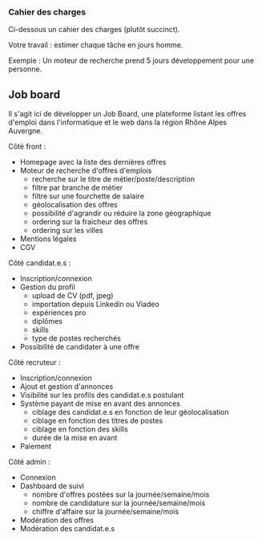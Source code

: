 ### Cahier des charges

Ci-dessous un cahier des charges (plutôt succinct).
 
Votre travail : estimer chaque tâche en jours homme.

Exemple : Un moteur de recherche prend 5 jours développement pour une personne.

## Job board

Il s'agit ici de développer un Job Board, une plateforme listant 
les offres d'emploi dans l'informatique et le web dans la région Rhône Alpes Auvergne.

Côté front :
- Homepage avec la liste des dernières offres
- Moteur de recherche d'offres d'emplois
    - recherche sur le titre de métier/poste/description
    - filtre par branche de métier
    - filtre sur une fourchette de salaire
    - géolocalisation des offres
    - possibilité d'agrandir ou réduire la zone géographique
    - ordering sur la fraicheur des offres
    - ordering sur les villes
- Mentions légales
- CGV

Côté candidat.e.s :
- Inscription/connexion
- Gestion du profil
    - upload de CV (pdf, jpeg)
    - importation depuis Linkedin ou Viadeo
    - expériences pro
    - diplômes
    - skills
    - type de postes recherchés
- Possibilité de candidater à une offre

Côté recruteur :
- Inscription/connexion
- Ajout et gestion d'annonces
- Visibilité sur les profils des candidat.e.s postulant
- Système payant de mise en avant des annonces
    - ciblage des candidat.e.s en fonction de leur géolocalisation
    - ciblage en fonction des titres de postes
    - ciblage en fonction des skills
    - durée de la mise en avant
- Paiement

Côté admin :
- Connexion
- Dashboard de suivi
    - nombre d'offres postées sur la journée/semaine/mois
    - nombre de candidature sur la journée/semaine/mois
    - chiffre d'affaire sur la journée/semaine/mois
- Modération des offres
- Modération des candidat.e.s